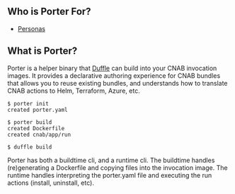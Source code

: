 ## Who is Porter For?
* [Personas](/personas)

## What is Porter?

Porter is a helper binary that [Duffle](https://github.com/deis/duffle) can build
into your CNAB invocation images. It provides a declarative authoring experience
for CNAB bundles that allows you to reuse existing bundles, and understands how to
translate CNAB actions to Helm, Terraform, Azure, etc.

```console
$ porter init
created porter.yaml

$ porter build
created Dockerfile
created cnab/app/run

$ duffle build
```

Porter has both a buildtime cli, and a runtime cli. The buildtime handles (re)generating
a Dockerfile and copying files into the invocation image. The runtime handles
interpreting the porter.yaml file and executing the run actions (install, uninstall, etc).
